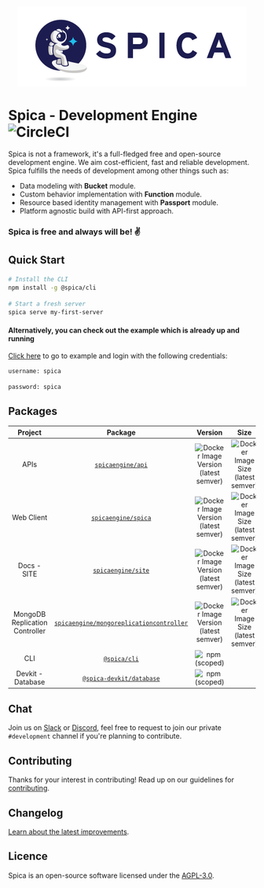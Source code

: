<p align="center">
  <img src="/docs/site/src/assets/images/spica-dark.png">
</p>


# Spica - Development Engine ![CircleCI](https://img.shields.io/circleci/build/github/spica-engine/spica/master)

Spica is not a framework, it's a full-fledged free and open-source development engine. We aim cost-efficient, fast and reliable development. Spica fulfills the needs of development among other things such as:

* Data modeling with **Bucket** module.
* Custom behavior implementation with **Function** module.
* Resource based identity management with **Passport** module.
* Platform agnostic build with API-first approach.


### Spica is free and always will be! :v:

## Quick Start
```bash
# Install the CLI
npm install -g @spica/cli

# Start a fresh server
spica serve my-first-server
```


#### Alternatively, you can check out the example which is already up and running

[Click here](https://example.spicaengine.com/spica) to go to example and login with the following credentials:

```
username: spica

password: spica
```

## Packages

| Project | Package | Version | Size | Downloads |
|:------------------------------:|:---------------------------------------------------------------------------------:|:--------------------------------------------------------------------------------------------------------------:|:--------------------------------------------------------------------------------------------------------------------:|:------------------------------------------------------------------------------:|
| APIs | [`spicaengine/api`](https://hub.docker.com/r/spicaengine/api) | ![Docker Image Version (latest semver)](https://img.shields.io/docker/v/spicaengine/api?sort=semver) | ![Docker Image Size (latest semver)](https://img.shields.io/docker/image-size/spicaengine/api?sort=semver) | ![Docker Pulls](https://img.shields.io/docker/pulls/spicaengine/api) |
| Web Client | [`spicaengine/spica`](https://hub.docker.com/r/spicaengine/spica) | ![Docker Image Version (latest semver)](https://img.shields.io/docker/v/spicaengine/spica?sort=semver) | ![Docker Image Size (latest semver)](https://img.shields.io/docker/image-size/spicaengine/spica?sort=semver) | ![Docker Pulls](https://img.shields.io/docker/pulls/spicaengine/spica) |
| Docs - SITE | [`spicaengine/site`](https://hub.docker.com/r/spicaengine/site) | ![Docker Image Version (latest semver)](https://img.shields.io/docker/v/spicaengine/site?sort=semver) | ![Docker Image Size (latest semver)](https://img.shields.io/docker/image-size/spicaengine/site?sort=semver) | ![Docker Pulls](https://img.shields.io/docker/pulls/spicaengine/site) |
| MongoDB Replication Controller | [`spicaengine/mongoreplicationcontroller`](https://hub.docker.com/r/spicaengine/mongoreplicationcontroller) | ![Docker Image Version (latest semver)](https://img.shields.io/docker/v/spicaengine/mongoreplicationcontroller?sort=semver) | ![Docker Image Size (latest semver)](https://img.shields.io/docker/image-size/spicaengine/mongoreplicationcontroller?sort=semver) | ![Docker Pulls](https://img.shields.io/docker/pulls/spicaengine/mongoreplicationcontroller) |
| CLI | [`@spica/cli`](https://www.npmjs.com/package/@spica/cli) | ![npm (scoped)](https://img.shields.io/npm/v/@spica/cli?label=version) |  | ![npm](https://img.shields.io/npm/dm/@spica/cli) |
| Devkit - Database | [`@spica-devkit/database`](https://www.npmjs.com/package/@spica-devkit/database) | ![npm (scoped)](https://img.shields.io/npm/v/@spica-devkit/database?label=version) |  | ![npm](https://img.shields.io/npm/dm/@spica-devkit/database) |

## Chat
Join us on [Slack][slack] or [Discord][discord], feel free to request to join our private `#development` channel if you're planning to contribute. 

## Contributing

Thanks for your interest in contributing! Read up on our guidelines for [contributing](https://github.com/spica-engine/spica/blob/master/CONTRIBUTING.md).

## Changelog

[Learn about the latest improvements][changelog].

## Licence

Spica is an open-source software licensed under the [AGPL-3.0][licence].

[slack]: https://join.slack.com/t/spica-engine/shared_invite/enQtNzYzMDE3NjQ2MTkyLTA3MTg4ZTViZGI0MThiYzdhNTYxMTQxNjcwYzRjZTJhZDE4YWFhOGU5NmUzMGZiYjlmOWY2NDg5OTUxZjM2NDM
[discord]: https://discord.gg/HJTrRMH
[changelog]: https://github.com/spica-engine/spica/blob/master/CHANGELOG.md
[licence]: https://opensource.org/licenses/AGPL-3.0
